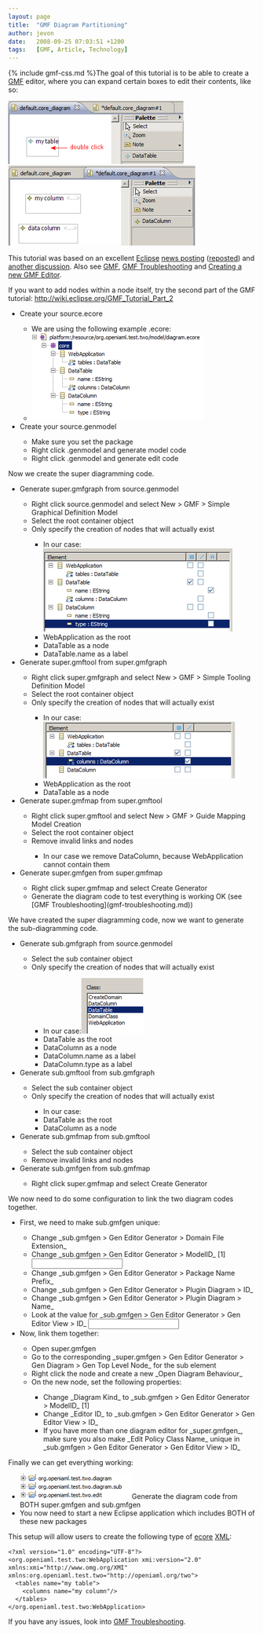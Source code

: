 ```yaml
---
layout: page
title:  "GMF Diagram Partitioning"
author: jevon
date:   2008-09-25 07:03:51 +1200
tags:   [GMF, Article, Technology]
---
```


{% include gmf-css.md %}The goal of this tutorial is to be able to create a [GMF](gmf.md) editor, where you can expand certain boxes to edit their contents, like so:

<img src="/img/gmf/demo1.png" class="gmf-left">
<img src="/img/gmf/demo2.png" class="gmf-left">

This tutorial was based on an excellent [Eclipse](eclipse.md) <a href="http://dev.eclipse.org/newslists/news.eclipse.modeling.gmf/msg06184.html">news posting</a> (<a href="http://wiki.eclipse.org/Diagram_Partitioning">reposted</a>) and <a href="http://dev.eclipse.org/newslists/news.eclipse.modeling.gmf/msg05492.html">another discussion</a>. Also see [GMF](gmf.md), [GMF Troubleshooting](gmf-troubleshooting.md) and [Creating a new GMF Editor](creating-a-new-gmf-editor.md).

If you want to add nodes within a node itself, try the second part of the GMF tutorial: http://wiki.eclipse.org/GMF_Tutorial_Part_2

<div class="gmf_code"><ul>
<li>Create your source.ecore</li>
  <ul>
  <li>We are using the following example .ecore:</li>
  <li><img src="/img/gmf/ecore.png" class="gmf-left"></li>
  </ul>
  
<li>Create your source.genmodel</li>
  <ul>
  <li>Make sure you set the package</li>
  <li>Right click .genmodel and generate model code</li>
  <li>Right click .genmodel and generate edit code</li>
  </ul>
</ul></div>

Now we create the super diagramming code.

<div class="gmf_code"><ul>
<li>Generate super.gmfgraph from source.genmodel</li>
  <ul>
  <li>Right click source.genmodel and select New > GMF > Simple Graphical Definition Model</li>
  <li>Select the root container object</li>
  <li>Only specify the creation of nodes that will actually exist</li>
    <ul>
    <li>In our case: <img src="/img/gmf/super-gmfgraph.png" class="gmf"></li>
    <li>WebApplication as the root</li>
    <li>DataTable as a node</li>
    <li>DataTable.name as a label</li>
    </ul>
  </ul>
    
<li>Generate super.gmftool from super.gmfgraph</li>
  <ul>
  <li>Right click super.gmfgraph and select New > GMF > Simple Tooling Definition Model</li>
  <li>Select the root container object</li>
  <li>Only specify the creation of nodes that will actually exist</li>
    <ul>
    <li>In our case: <img src="/img/gmf/super-gmftool.png" class="gmf"></li>
    <li>WebApplication as the root</li>
    <li>DataTable as a node</li>
    </ul>
  </ul>

<li>Generate super.gmfmap from super.gmftool</li>
  <ul>
  <li>Right click super.gmftool and select New > GMF > Guide Mapping Model Creation</li>
  <li>Select the root container object</li>
  <li>Remove invalid links and nodes</li>
    <ul>
    <li>In our case we remove DataColumn, because WebApplication cannot contain them</li>
    </ul>
  </ul>

<li>Generate super.gmfgen from super.gmfmap</li>
  <ul>
  <li>Right click super.gmfmap and select Create Generator</li>
  <li>Generate the diagram code to test everything is working OK (see [GMF Troubleshooting](gmf-troubleshooting.md))</li>
  </ul>
</ul></div>

We have created the super diagramming code, now we want to generate the sub-diagramming code.

<div class="gmf_code"><ul>
<li>Generate sub.gmfgraph from source.genmodel</li>
  <ul>
  <li>Select the sub container object</li>
  <li>Only specify the creation of nodes that will actually exist</li>
    <ul>
    <li>In our case:<img src="/img/gmf/sub-root.png" class="gmf"></li>
    <li>DataTable as the root</li>
    <li>DataColumn as a node</li>
    <li>DataColumn.name as a label</li>
    <li>DataColumn.type as a label</li>
    </ul>
  </ul>
    
<li>Generate sub.gmftool from sub.gmfgraph</li>
  <ul>
  <li>Select the sub container object</li>
  <li>Only specify the creation of nodes that will actually exist</li>
    <ul>
    <li>In our case:</li>
    <li>DataTable as the root</li>
    <li>DataColumn as a node</li>
    </ul>
  </ul>

<li>Generate sub.gmfmap from sub.gmftool</li>
  <ul>
  <li>Select the sub container object</li>
  <li>Remove invalid links and nodes</li>
  </ul>

<li>Generate sub.gmfgen from sub.gmfmap</li>
  <ul>
  <li>Right click super.gmfmap and select Create Generator</li>
  </ul>
</ul></div>

We now need to do some configuration to link the two diagram codes together.

<div class="gmf_code"><ul>
<li>First, we need to make sub.gmfgen unique:</li>
  <ul>
  <li>Change _sub.gmfgen > Gen Editor Generator > Domain File Extension_</li>
  <li>Change _sub.gmfgen > Gen Editor Generator > ModelID_ [1] <input type="text"></li>
  <li>Change _sub.gmfgen > Gen Editor Generator > Package Name Prefix_</li>
  <li>Change _sub.gmfgen > Gen Editor Generator > Plugin Diagram > ID_</li>
  <li>Change _sub.gmfgen > Gen Editor Generator > Plugin Diagram > Name_</li>
  <li>Look at the value for _sub.gmfgen > Gen Editor Generator > Gen Editor View > ID_ <input type="text"></li>
  </ul>

<li>Now, link them together:</li>
  <ul>
  <li>Open super.gmfgen</li>
  <li>Go to the corresponding _super.gmfgen > Gen Editor Generator > Gen Diagram > Gen Top Level Node_ for the sub element</li>
  <li>Right click the node and create a new _Open Diagram Behaviour_</li>
  <li>On the new node, set the following properties:</li>
    <ul>
    <li>Change _Diagram Kind_ to _sub.gmfgen > Gen Editor Generator > ModelID_ [1]</li>
    <li>Change _Editor ID_ to _sub.gmfgen > Gen Editor Generator > Gen Editor View > ID_</li>
    <li>If you have more than one diagram editor for _super.gmfgen_, make sure you also make _Edit Policy Class Name_ unique in _sub.gmfgen > Gen Editor Generator > Gen Editor View > ID_</li>
    </ul>
  </ul>
</ul></div>

Finally we can get everything working:

<div class="gmf_code"><ul>
<li><img src="/img/gmf/packages.png" class="gmf">Generate the diagram code from BOTH super.gmfgen and sub.gmfgen</li>
<li>You now need to start a new Eclipse application which includes BOTH of these new packages</li>
</ul></div>

This setup will allow users to create the following type of [ecore](ecore.md) [XML](xml.md):

```
<?xml version="1.0" encoding="UTF-8"?>
<org.openiaml.test.two:WebApplication xmi:version="2.0" xmlns:xmi="http://www.omg.org/XMI" xmlns:org.openiaml.test.two="http://openiaml.org/two">
  <tables name="my table">
    <columns name="my column"/>
  </tables>
</org.openiaml.test.two:WebApplication>
```

If you have any issues, look into [GMF Troubleshooting](gmf-troubleshooting.md).
